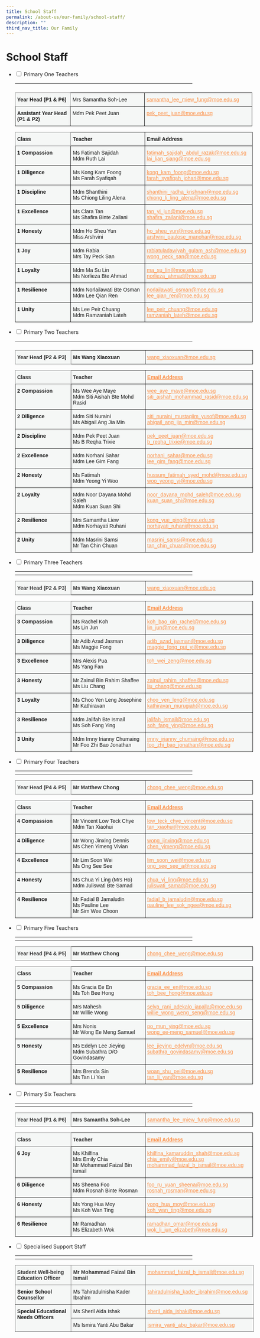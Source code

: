 ```yaml
---
title: School Staff
permalink: /about-us/our-family/school-staff/
description: ""
third_nav_title: Our Family
---
```

# School Staff

<ul class="jekyllcodex_accordion">
<li>
  <input id="accordion1" type="checkbox">
  <label for="accordion1">Primary One Teachers</label>
    <div>
      <p>
<table width="600px">
<thead>
  <tr>
    <th width="200px"></th>
    <th width="200px"></th>
    <th width="200px"></th>
  </tr>
</thead>
<tbody>
	<style type="text/css">
.tg  {border-collapse:collapse;border-spacing:0;}
.tg td{border-color:black;border-style:solid;border-width:1px;font-family:Arial, sans-serif;font-size:14px;
  overflow:hidden;padding:10px 5px;word-break:normal;}
.tg th{border-color:black;border-style:solid;border-width:1px;font-family:Arial, sans-serif;font-size:14px;
  font-weight:normal;overflow:hidden;padding:10px 5px;word-break:normal;}
.tg .tg-mtj8{background-color:#F5F7F6;text-align:left;vertical-align:top}
.tg .tg-xir6{background-color:#F5F7F6;border-color:inherit;font-weight:bold;text-align:left;vertical-align:top}
.tg .tg-ztfi{background-color:#F5F7F6;color:#FD9047;text-align:left;text-decoration:underline;vertical-align:top}
.tg .tg-8q31{background-color:#F5F7F6;font-weight:bold;text-align:left;vertical-align:top}
</style>
<table class="tg" style="undefined;table-layout: fixed; width: 642px">
<colgroup>
<col style="width: 150px">
<col style="width: 201px">
<col style="width: 291px">
</colgroup>
<thead>
  <tr>
    <th class="tg-xir6">Year Head (P1 &amp; P6) </th>
    <th class="tg-mtj8">Mrs Samantha Soh-Lee</th>
    <th class="tg-ztfi"><a href="mailto:samantha_lee_miew_fung@moe.edu.sg"><span style="font-weight:400;text-decoration:underline;color:#FD9047">samantha_lee_miew_fung@moe.edu.sg</span></a></th>
  </tr>
</thead>
<tbody>
  <tr>
    <td class="tg-8q31">Assistant Year Head (P1 &amp; P2)</td>
    <td class="tg-mtj8">Mdm Pek Peet Juan</td>
    <td class="tg-ztfi"><a href="mailto:pek_peet_juan@moe.edu.sg"><span style="font-weight:400;text-decoration:underline;color:#FD9047">pek_peet_juan@moe.edu.sg</span></a></td>
  </tr>
</tbody>
</table>
  <tr>
<style type="text/css">
.tg  {border-collapse:collapse;border-spacing:0;}
.tg td{border-color:black;border-style:solid;border-width:1px;font-family:Arial, sans-serif;font-size:14px;
  overflow:hidden;padding:10px 5px;word-break:normal;}
.tg th{border-color:black;border-style:solid;border-width:1px;font-family:Arial, sans-serif;font-size:14px;
  font-weight:normal;overflow:hidden;padding:10px 5px;word-break:normal;}
.tg .tg-d4q6{background-color:#F5F7F6;border-color:inherit;font-weight:bold;text-align:left;vertical-align:middle}
.tg .tg-ilsd{background-color:#F5F7F6;font-weight:bold;text-align:left;vertical-align:middle}
.tg .tg-t924{background-color:#F5F7F6;text-align:left;vertical-align:middle}
.tg .tg-8q31{background-color:#F5F7F6;font-weight:bold;text-align:left;vertical-align:top}
.tg .tg-ztfi{background-color:#F5F7F6;color:#FD9047;text-align:left;text-decoration:underline;vertical-align:top}
</style>
<table class="tg" style="undefined;table-layout: fixed; width: 643px">
<colgroup>
<col style="width: 151px">
<col style="width: 201px">
<col style="width: 291px">
</colgroup>
<thead>
  <tr>
    <th class="tg-d4q6"><span style="color:inherit;background-color:transparent">Class</span></th>
    <th class="tg-ilsd"><span style="color:inherit;background-color:transparent">Teacher</span></th>
    <th class="tg-ilsd"><span style="color:inherit;background-color:transparent">Email Address</span></th>
  </tr>
</thead>
<tbody>
  <tr>
    <td class="tg-8q31">1 Compassion</td>
    <td class="tg-t924"><span style="color:inherit;background-color:transparent">Ms Fatimah Sajidah</span><br><span style="color:inherit;background-color:transparent">Mdm Ruth Lai</span><br></td>
    <td class="tg-ztfi"><a href="mailto:fatimah_sajidah_abdul_razak@moe.edu.sg"><span style="font-weight:400;text-decoration:underline;color:#FD9047">fatimah_sajidah_abdul_razak@moe.edu.sg</span></a><br><a href="mailto:lai_lian_siang@moe.edu.sg"><span style="font-weight:400;text-decoration:underline;color:#FD9047">lai_lian_siang@moe.edu.sg</span></a><br></td>
  </tr>
  <tr>
    <td class="tg-8q31">1 Diligence</td>
    <td class="tg-t924"><span style="color:inherit;background-color:transparent">Ms Kong Kam Foong</span><br><span style="color:inherit;background-color:transparent">Ms Farah Syafiqah</span><br></td>
    <td class="tg-ztfi"><a href="mailto:kong_kam_foong@moe.edu.sg"><span style="font-weight:400;text-decoration:underline;color:#FD9047">kong_kam_foong@moe.edu.sg</span></a><br><a href="mailto:farah_syafiqah_johari@moe.edu.sg"><span style="font-weight:400;text-decoration:underline;color:#FD9047">farah_syafiqah_johari@moe.edu.sg</span></a><span style="color:inherit;background-color:transparent"> </span></td>
  </tr>
  <tr>
    <td class="tg-8q31">1 Discipline</td>
    <td class="tg-t924"><span style="color:inherit;background-color:transparent">Mdm Shanthini</span><br><span style="color:inherit;background-color:transparent">Ms Chiong Liling Alena</span><br></td>
    <td class="tg-ztfi"><a href="mailto:shanthini_radha_krishnan@moe.edu.sg"><span style="font-weight:400;text-decoration:underline;color:#FD9047">shanthini_radha_krishnan@moe.edu.sg</span></a><br><a href="mailto:chiong_li_ling_alena@moe.edu.sg"><span style="font-weight:400;text-decoration:underline;color:#FD9047">chiong_li_ling_alena@moe.edu.sg</span></a><br></td>
  </tr>
  <tr>
    <td class="tg-8q31">1 Excellence</td>
    <td class="tg-t924"><span style="color:inherit;background-color:transparent">Ms Clara Tan</span><br><span style="color:inherit;background-color:transparent">Ms Shafira Binte Zailani</span><br></td>
    <td class="tg-ztfi"><a href="mailto:tan_yi_jun@moe.edu.sg"><span style="font-weight:400;text-decoration:underline;color:#FD9047">tan_yi_jun@moe.edu.sg</span></a><br><a href="mailto:shafira_zailani@moe.edu.sg"><span style="font-weight:400;text-decoration:underline;color:#FD9047">shafira_zailani@moe.edu.sg</span></a><br></td>
  </tr>
  <tr>
    <td class="tg-8q31">1 Honesty</td>
    <td class="tg-t924"><span style="color:inherit;background-color:transparent">Mdm Ho Sheu Yun</span><br><span style="color:inherit;background-color:transparent">Miss Arshvini</span><br></td>
    <td class="tg-ztfi"><a href="mailto:ho_sheu_yun@moe.edu.sg"><span style="font-weight:400;text-decoration:underline;color:#FD9047">ho_sheu_yun@moe.edu.sg</span></a><br><a href="mailto:arshvini_paulose_manohar@moe.edu.sg"><span style="font-weight:400;text-decoration:underline;color:#FD9047">arshvini_paulose_manohar@moe.edu.sg</span></a><br></td>
  </tr>
  <tr>
    <td class="tg-8q31">1 Joy</td>
    <td class="tg-t924"><span style="color:inherit;background-color:transparent">Mdm Rabia</span><br><span style="color:inherit;background-color:transparent">Mrs Tay Peck San</span>    <br></td>
    <td class="tg-ztfi"><a href="mailto:rabiatuladawiyah_gulam_ash@moe.edu.sg"><span style="font-weight:400;text-decoration:underline;color:#FD9047">rabiatuladawiyah_gulam_ash@moe.edu.sg</span></a><br><a href="mailto:wong_peck_san@moe.edu.sg"><span style="font-weight:400;text-decoration:underline;color:#FD9047">wong_peck_san@moe.edu.sg</span></a><br></td>
  </tr>
  <tr>
    <td class="tg-8q31">1 Loyalty</td>
    <td class="tg-t924"><span style="color:inherit;background-color:transparent">Mdm Ma Su Lin</span><br><span style="color:inherit;background-color:transparent">Ms Norlieza Bte Ahmad</span><br></td>
    <td class="tg-ztfi"><a href="mailto:ma_su_lin@moe.edu.sg"><span style="font-weight:400;text-decoration:underline;color:#FD9047">ma_su_lin@moe.edu.sg</span></a><br><a href="mailto:norlieza_ahmad@moe.edu.sg"><span style="font-weight:400;text-decoration:underline;color:#FD9047">norlieza_ahmad@moe.edu.sg</span></a><br></td>
  </tr>
  <tr>
    <td class="tg-8q31">1 Resilience</td>
    <td class="tg-t924"><span style="color:inherit;background-color:transparent">Mdm Norlailawati Bte Osman</span><br><span style="color:inherit;background-color:transparent">Mdm Lee Qian Ren</span><br></td>
    <td class="tg-ztfi"><a href="mailto:norlailawati_osman@moe.edu.sg"><span style="font-weight:400;text-decoration:underline;color:#FD9047">norlailawati_osman@moe.edu.sg</span></a><br><a href="mailto:lee_qian_ren@moe.edu.sg"><span style="font-weight:400;text-decoration:underline;color:#FD9047">lee_qian_ren@moe.edu.sg</span></a><br></td>
  </tr>
  <tr>
    <td class="tg-8q31">1 Unity</td>
    <td class="tg-t924"><span style="color:inherit;background-color:transparent">Ms Lee Peir Chuang</span><br><span style="color:inherit;background-color:transparent">Mdm Ramzaniah Lateh</span><br></td>
    <td class="tg-ztfi"><a href="mailto:lee_peir_chuang@moe.edu.sg"><span style="font-weight:400;text-decoration:underline;color:#FD9047">lee_peir_chuang@moe.edu.sg</span></a><br><a href="mailto:ramzaniah_lateh@moe.edu.sg"><span style="font-weight:400;text-decoration:underline;color:#FD9047">ramzaniah_lateh@moe.edu.sg</span></a></td>
  </tr>
</tbody>
</table>
<li>
    <input id="accordion2" type="checkbox">
    <label for="accordion2">Primary Two Teachers</label>
    <div>
      <p>
<table width="600px">
<thead>
  <tr>
    <th width="200px"></th>
    <th width="200px"></th>
    <th width="200px"></th>
  </tr>
</thead>
<tbody>
	<style type="text/css">
.tg  {border-collapse:collapse;border-spacing:0;}
.tg td{border-color:black;border-style:solid;border-width:1px;font-family:Arial, sans-serif;font-size:14px;
  overflow:hidden;padding:10px 5px;word-break:normal;}
.tg th{border-color:black;border-style:solid;border-width:1px;font-family:Arial, sans-serif;font-size:14px;
  font-weight:normal;overflow:hidden;padding:10px 5px;word-break:normal;}
.tg .tg-frjl{background-color:#F5F7F6;color:#FD9047;font-weight:bold;text-align:left;text-decoration:underline;vertical-align:top}
.tg .tg-xir6{background-color:#F5F7F6;border-color:inherit;font-weight:bold;text-align:left;vertical-align:top}
.tg .tg-8q31{background-color:#F5F7F6;font-weight:bold;text-align:left;vertical-align:top}
</style>
<table class="tg" style="undefined;table-layout: fixed; width: 655px">
<colgroup>
<col style="width: 151px">
<col style="width: 201px">
<col style="width: 291px">
</colgroup>
<thead>
  <tr>
    <td class="tg-xir6">Year Head (P2 &amp; P3) </td>
    <td class="tg-8q31">Ms Wang Xiaoxuan</td>
    <td class="tg-frjl"><a href="mailto:wang_xiaoxuan@moe.edu.sg"><span style="font-weight:400;text-decoration:underline;color:#FD9047">wang_xiaoxuan@moe.edu.sg</span></a></td>
  </tr>
</thead>
</table>
  <tr>
		<style type="text/css">
.tg  {border-collapse:collapse;border-spacing:0;}
.tg td{border-color:black;border-style:solid;border-width:1px;font-family:Arial, sans-serif;font-size:14px;
  overflow:hidden;padding:10px 5px;word-break:normal;}
.tg th{border-color:black;border-style:solid;border-width:1px;font-family:Arial, sans-serif;font-size:14px;
  font-weight:normal;overflow:hidden;padding:10px 5px;word-break:normal;}
.tg .tg-mtj8{background-color:#F5F7F6;text-align:left;vertical-align:top}
.tg .tg-frjl{background-color:#F5F7F6;color:#FD9047;font-weight:bold;text-align:left;text-decoration:underline;vertical-align:top}
.tg .tg-30r1{background-color:#F5F7F6;border-color:inherit;color:#323232;font-weight:bold;text-align:left;vertical-align:top}
.tg .tg-lsa6{background-color:#F5F7F6;color:#323232;font-weight:bold;text-align:left;vertical-align:top}
.tg .tg-8q31{background-color:#F5F7F6;font-weight:bold;text-align:left;vertical-align:top}
.tg .tg-ztfi{background-color:#F5F7F6;color:#FD9047;text-align:left;text-decoration:underline;vertical-align:top}
</style>
<table class="tg" style="undefined;table-layout: fixed; width: 695px">
<colgroup>
<col style="width: 151px">
<col style="width: 201px">
<col style="width: 291px">
</colgroup>
<thead>
  <tr>
    <th class="tg-30r1"><span style="color:inherit;background-color:transparent">Class</span></th>
    <th class="tg-lsa6"><span style="color:inherit;background-color:transparent">Teacher</span></th>
    <th class="tg-frjl"><span style="color:inherit;background-color:transparent">Email Address</span></th>
  </tr>
</thead>
<tbody>
  <tr>
    <td class="tg-8q31"><span style="font-weight:bold;background-color:#F5F7F6">2 Compassion</span></td>
    <td class="tg-mtj8"><span style="color:inherit;background-color:transparent">Ms Wee Aye Maye</span><br><span style="color:inherit;background-color:transparent">Mdm Siti Aishah Bte Mohd Rasid</span><br></td>
    <td class="tg-ztfi"><a href="mailto:wee_aye_maye@moe.edu.sg"><span style="font-weight:400;text-decoration:underline;color:#FD9047">wee_aye_maye@moe.edu.sg</span></a><br><a href="mailto:siti_aishah_mohammad_rasid@moe.edu.sg"><span style="font-weight:400;text-decoration:underline;color:#FD9047">siti_aishah_mohammad_rasid@moe.edu.sg</span></a><br></td>
  </tr>
  <tr>
    <td class="tg-8q31"><span style="font-weight:bold;background-color:#F5F7F6">2 Diligence</span></td>
    <td class="tg-mtj8"><span style="color:inherit;background-color:transparent">Mdm Siti Nuraini</span><br><span style="color:inherit;background-color:transparent">Ms Abigail Ang Jia Min</span><br></td>
    <td class="tg-ztfi"><a href="mailto:siti_nuraini_mustaqiim_yusof@moe.edu.sg"><span style="font-weight:400;text-decoration:underline;color:#FD9047">siti_nuraini_mustaqiim_yusof@moe.edu.sg</span></a><br><a href="mailto:abigail_ang_jia_min@moe.edu.sg"><span style="font-weight:400;text-decoration:underline;color:#FD9047">abigail_ang_jia_min@moe.edu.sg</span></a></td>
  </tr>
  <tr>
    <td class="tg-8q31"><span style="font-weight:bold;background-color:#F5F7F6">2 Discipline</span><br></td>
    <td class="tg-mtj8"><span style="color:inherit;background-color:transparent">Mdm Pek Peet Juan</span><br><span style="color:inherit;background-color:transparent">Ms B Reqha Trixie</span><br></td>
    <td class="tg-ztfi"><a href="mailto:pek_peet_juan@moe.edu.sg"><span style="font-weight:400;text-decoration:underline;color:#FD9047">pek_peet_juan@moe.edu.sg</span></a><br><a href="mailto:b_reqha_trixie@moe.edu.sg"><span style="font-weight:400;text-decoration:underline;color:#FD9047">b_reqha_trixie@moe.edu.sg</span></a><br></td>
  </tr>
  <tr>
    <td class="tg-8q31"><span style="font-weight:bold;background-color:#F5F7F6">2 Excellence</span></td>
    <td class="tg-mtj8"><span style="color:inherit;background-color:transparent">Mdm Norhani Sahar</span><br><span style="color:inherit;background-color:transparent">Mdm Lee Gim Fang</span></td>
    <td class="tg-ztfi"><a href="mailto:norhani_sahar@moe.edu.sg"><span style="font-weight:400;text-decoration:underline;color:#FD9047">norhani_sahar@moe.edu.sg</span></a><br><a href="mailto:lee_gim_fang@moe.edu.sg"><span style="font-weight:400;text-decoration:underline;color:#FD9047">lee_gim_fang@moe.edu.sg</span></a></td>
  </tr>
  <tr>
    <td class="tg-8q31"><span style="font-weight:bold;background-color:#F5F7F6">2 Honesty</span></td>
    <td class="tg-mtj8"><span style="color:inherit;background-color:transparent">Ms Fatimah</span><br><span style="color:inherit;background-color:transparent">Mdm Yeong Yi Woo</span><br></td>
    <td class="tg-ztfi"><a href="mailto:hussum_fatimah_syed_mohd@moe.edu.sg"><span style="font-weight:400;text-decoration:underline;color:#FD9047">hussum_fatimah_syed_mohd@moe.edu.sg</span></a><br><a href="mailto:woo_yeong_yi@moe.edu.sg"><span style="font-weight:400;text-decoration:underline;color:#FD9047">woo_yeong_yi@moe.edu.sg</span></a><br></td>
  </tr>
  <tr>
    <td class="tg-8q31"><span style="font-weight:bold;background-color:#F5F7F6">2 Loyalty</span></td>
    <td class="tg-mtj8"><span style="color:inherit;background-color:transparent">Mdm Noor Dayana Mohd Saleh</span><br><span style="color:inherit;background-color:transparent">Mdm Kuan Suan Shi</span><br></td>
    <td class="tg-ztfi"><a href="mailto:noor_dayana_mohd_saleh@moe.edu.sg"><span style="font-weight:400;text-decoration:underline;color:#FD9047">noor_dayana_mohd_saleh@moe.edu.sg</span></a><br><a href="mailto:kuan_suan_shi@moe.edu.sg"><span style="font-weight:400;text-decoration:underline;color:#FD9047">kuan_suan_shi@moe.edu.sg</span></a><br></td>
  </tr>
  <tr>
    <td class="tg-8q31"><span style="font-weight:bold;background-color:#F5F7F6">2 Resilience</span></td>
    <td class="tg-mtj8"><span style="color:inherit;background-color:transparent">Mrs Samantha Liew</span><br><span style="color:inherit;background-color:transparent">Mdm Norhayati Ruhani</span><br></td>
    <td class="tg-ztfi"><a href="mailto:kong_yue_ping@moe.edu.sg"><span style="font-weight:400;text-decoration:underline;color:#FD9047">kong_yue_ping@moe.edu.sg</span></a><br><a href="mailto:norhayati_ruhani@moe.edu.sg"><span style="font-weight:400;text-decoration:underline;color:#FD9047">norhayati_ruhani@moe.edu.sg</span></a><br></td>
  </tr>
  <tr>
    <td class="tg-8q31"><span style="font-weight:bold;background-color:#F5F7F6">2 Unity</span></td>
    <td class="tg-mtj8"><span style="color:inherit;background-color:transparent">Mdm Masrini Samsi</span><br><span style="color:inherit;background-color:transparent">Mr Tan Chin Chuan</span></td>
    <td class="tg-ztfi"><a href="mailto:masrini_samsi@moe.edu.sg"><span style="font-weight:400;text-decoration:underline;color:#FD9047">masrini_samsi@moe.edu.sg</span></a><br><a href="mailto:tan_chin_chuan@moe.edu.sg"><span style="font-weight:400;text-decoration:underline;color:#FD9047">tan_chin_chuan@moe.edu.sg</span></a></td>
  </tr>
</tbody>
</table>
 
		
<li>
    <input id="accordion3" type="checkbox">
    <label for="accordion3">Primary Three Teachers</label>
    <div>
      <p>
<table width="600px">
<thead>
  <tr>
    <th width="300px"></th>
    <th width="300px"></th>
  </tr>
</thead>
<tbody>
  <tr>
		<style type="text/css">
.tg  {border-collapse:collapse;border-spacing:0;}
.tg td{border-color:black;border-style:solid;border-width:1px;font-family:Arial, sans-serif;font-size:14px;
  overflow:hidden;padding:10px 5px;word-break:normal;}
.tg th{border-color:black;border-style:solid;border-width:1px;font-family:Arial, sans-serif;font-size:14px;
  font-weight:normal;overflow:hidden;padding:10px 5px;word-break:normal;}
.tg .tg-frjl{background-color:#F5F7F6;color:#FD9047;font-weight:bold;text-align:left;text-decoration:underline;vertical-align:top}
.tg .tg-30r1{background-color:#F5F7F6;border-color:inherit;color:#323232;font-weight:bold;text-align:left;vertical-align:top}
.tg .tg-lsa6{background-color:#F5F7F6;color:#323232;font-weight:bold;text-align:left;vertical-align:top}
</style>
<table class="tg" style="undefined;table-layout: fixed; width: 657px">
<colgroup>
<col style="width: 151px">
<col style="width: 201px">
<col style="width: 291px">
</colgroup>
<thead>
  <tr>
    <td class="tg-30r1">Year Head (P2 &amp; P3) </td>
    <td class="tg-lsa6">Ms Wang Xiaoxuan</td>
    <td class="tg-frjl"><a href="mailto:wang_xiaoxuan@moe.edu.sg"><span style="font-weight:400;text-decoration:underline;color:#FD9047">wang_xiaoxuan@moe.edu.sg</span></a></td>
  </tr>
</thead>
</table>
		<style type="text/css">
.tg  {border-collapse:collapse;border-spacing:0;}
.tg td{border-color:black;border-style:solid;border-width:1px;font-family:Arial, sans-serif;font-size:14px;
  overflow:hidden;padding:10px 5px;word-break:normal;}
.tg th{border-color:black;border-style:solid;border-width:1px;font-family:Arial, sans-serif;font-size:14px;
  font-weight:normal;overflow:hidden;padding:10px 5px;word-break:normal;}
.tg .tg-4jin{background-color:#F5F7F6;color:#FD9047;font-weight:bold;text-align:left;text-decoration:underline;vertical-align:middle
  }
.tg .tg-t924{background-color:#F5F7F6;text-align:left;vertical-align:middle}
.tg .tg-mb3n{background-color:#F5F7F6;border-color:inherit;color:#323232;font-weight:bold;text-align:left;vertical-align:middle}
.tg .tg-6v5e{background-color:#F5F7F6;color:#323232;font-weight:bold;text-align:left;vertical-align:middle}
.tg .tg-8q31{background-color:#F5F7F6;font-weight:bold;text-align:left;vertical-align:top}
.tg .tg-ztfi{background-color:#F5F7F6;color:#FD9047;text-align:left;text-decoration:underline;vertical-align:top}
</style>
<table class="tg" style="undefined;table-layout: fixed; width: 660px">
<colgroup>
<col style="width: 151px">
<col style="width: 201px">
<col style="width: 291px">
</colgroup>
<thead>
  <tr>
    <th class="tg-mb3n"><span style="color:inherit;background-color:transparent">Class</span></th>
    <th class="tg-6v5e"><span style="color:inherit;background-color:transparent">Teacher</span></th>
    <th class="tg-4jin"><span style="color:inherit;background-color:transparent">Email Address</span></th>
  </tr>
</thead>
<tbody>
  <tr>
    <td class="tg-8q31">3 Compassion</td>
    <td class="tg-t924"><span style="color:inherit;background-color:transparent">Ms Rachel Koh</span><br><span style="color:inherit;background-color:transparent">Ms Lin Jun</span><br></td>
    <td class="tg-ztfi"><a href="mailto:koh_bao_qin_rachel@moe.edu.sg"><span style="font-weight:400;text-decoration:underline;color:#FD9047">koh_bao_qin_rachel@moe.edu.sg</span></a><br><a href="mailto:lin_jun@moe.edu.sg"><span style="font-weight:400;text-decoration:underline;color:#FD9047">lin_jun@moe.edu.sg</span></a><br></td>
  </tr>
  <tr>
    <td class="tg-8q31">3 Diligence</td>
    <td class="tg-t924"><span style="color:inherit;background-color:transparent">Mr Adib Azad Jasman</span><br><span style="color:inherit;background-color:transparent">Ms Maggie Fong</span><br></td>
    <td class="tg-ztfi"><a href="mailto:adib_azad_jasman@moe.edu.sg"><span style="font-weight:400;text-decoration:underline;color:#FD9047">adib_azad_jasman@moe.edu.sg</span></a><br><a href="mailto:maggie_fong_pui_yi@moe.edu.sg"><span style="font-weight:400;text-decoration:underline;color:#FD9047">maggie_fong_pui_yi@moe.edu.sg</span></a></td>
  </tr>
  <tr>
    <td class="tg-8q31">3 Excellence</td>
    <td class="tg-t924"><span style="color:inherit;background-color:transparent">Mrs Alexis Pua</span><br><span style="color:inherit;background-color:transparent">Ms Yang Fan</span><br></td>
    <td class="tg-ztfi"><a href="mailto:toh_wei_zeng@moe.edu.sg"><span style="font-weight:400;text-decoration:underline;color:#FD9047">toh_wei_zeng@moe.edu.sg</span></a><br><br></td>
  </tr>
  <tr>
    <td class="tg-8q31">3 Honesty</td>
    <td class="tg-t924"><span style="color:inherit;background-color:transparent">Mr Zainul Bin Rahim Shaffee</span><br><span style="color:inherit;background-color:transparent">Ms Liu Chang</span><br></td>
    <td class="tg-ztfi"><a href="mailto:zainul_rahim_shaffee@moe.edu.sg"><span style="font-weight:400;text-decoration:underline;color:#FD9047">zainul_rahim_shaffee@moe.edu.sg</span></a><br><a href="mailto:liu_chang@moe.edu.sg"><span style="font-weight:400;text-decoration:underline;color:#FD9047">liu_chang@moe.edu.sg</span></a><br></td>
  </tr>
  <tr>
    <td class="tg-8q31">3 Loyalty</td>
    <td class="tg-t924"><span style="color:inherit;background-color:transparent">Ms Choo Yen Leng Josephine</span><br><span style="color:inherit;background-color:transparent">Mr Kathiravan</span><br></td>
    <td class="tg-ztfi"><a href="mailto:choo_yen_leng@moe.edu.sg"><span style="font-weight:400;text-decoration:underline;color:#FD9047">choo_yen_leng@moe.edu.sg</span></a><br><a href="mailto:kathiravan_murugiah@moe.edu.sg"><span style="font-weight:400;text-decoration:underline;color:#FD9047">kathiravan_murugiah@moe.edu.sg</span></a><br></td>
  </tr>
  <tr>
    <td class="tg-8q31">3 Resilience</td>
    <td class="tg-t924"><span style="color:inherit;background-color:transparent">Mdm Jalifah Bte Ismail</span><br><span style="color:inherit;background-color:transparent">Ms Soh Fang Ying</span><br></td>
    <td class="tg-ztfi"><a href="mailto:jalifah_ismail@moe.edu.sg"><span style="font-weight:400;text-decoration:underline;color:#FD9047">jalifah_ismail@moe.edu.sg</span></a><br><a href="mailto:soh_fang_ying@moe.edu.sg"><span style="font-weight:400;text-decoration:underline;color:#FD9047">soh_fang_ying@moe.edu.sg</span></a><br></td>
  </tr>
  <tr>
    <td class="tg-8q31">3 Unity</td>
    <td class="tg-t924"><span style="color:inherit;background-color:transparent">Mdm Irnny Irianny Chumaing</span><br><span style="color:inherit;background-color:transparent">Mr Foo Zhi Bao Jonathan</span></td>
    <td class="tg-ztfi"><a href="mailto:irnny_irianny_chumaing@moe.edu.sg"><span style="font-weight:400;text-decoration:underline;color:#FD9047">irnny_irianny_chumaing@moe.edu.sg</span></a><br><a href="mailto:foo_zhi_bao_jonathan@moe.edu.sg"><span style="font-weight:400;text-decoration:underline;color:#FD9047">foo_zhi_bao_jonathan@moe.edu.sg</span></a></td>
  </tr>
</tbody>
</table>


<li>
    <input id="accordion4" type="checkbox">
    <label for="accordion4">Primary Four Teachers</label>
    <div>
      <p>
<table width="600px">
<thead>
  <tr>
    <th width="200px"></th>
    <th width="200px"></th>
    <th width="200px"></th>
  </tr>
</thead>
<tbody>
  <tr>
		<style type="text/css">
.tg  {border-collapse:collapse;border-spacing:0;}
.tg td{border-color:black;border-style:solid;border-width:1px;font-family:Arial, sans-serif;font-size:14px;
  overflow:hidden;padding:10px 5px;word-break:normal;}
.tg th{border-color:black;border-style:solid;border-width:1px;font-family:Arial, sans-serif;font-size:14px;
  font-weight:normal;overflow:hidden;padding:10px 5px;word-break:normal;}
.tg .tg-frjl{background-color:#F5F7F6;color:#FD9047;font-weight:bold;text-align:left;text-decoration:underline;vertical-align:top}
.tg .tg-30r1{background-color:#F5F7F6;border-color:inherit;color:#323232;font-weight:bold;text-align:left;vertical-align:top}
.tg .tg-lsa6{background-color:#F5F7F6;color:#323232;font-weight:bold;text-align:left;vertical-align:top}
</style>
<table class="tg" style="undefined;table-layout: fixed; width: 654px">
<colgroup>
<col style="width: 151px">
<col style="width: 201px">
<col style="width: 291px">
</colgroup>
<thead>
  <tr>
    <td class="tg-30r1">Year Head (P4 &amp; P5) </td>
    <td class="tg-lsa6">Mr Matthew Chong</td>
    <td class="tg-frjl"><a href="mailto:chong_chee_weng@moe.edu.sg"><span style="font-weight:400;text-decoration:underline;color:#FD9047">chong_chee_weng@moe.edu.sg</span></a></td>
  </tr>
</thead>
</table>
	<style type="text/css">
.tg  {border-collapse:collapse;border-spacing:0;}
.tg td{border-color:black;border-style:solid;border-width:1px;font-family:Arial, sans-serif;font-size:14px;
  overflow:hidden;padding:10px 5px;word-break:normal;}
.tg th{border-color:black;border-style:solid;border-width:1px;font-family:Arial, sans-serif;font-size:14px;
  font-weight:normal;overflow:hidden;padding:10px 5px;word-break:normal;}
.tg .tg-4jin{background-color:#F5F7F6;color:#FD9047;font-weight:bold;text-align:left;text-decoration:underline;vertical-align:middle
  }
.tg .tg-t924{background-color:#F5F7F6;text-align:left;vertical-align:middle}
.tg .tg-mb3n{background-color:#F5F7F6;border-color:inherit;color:#323232;font-weight:bold;text-align:left;vertical-align:middle}
.tg .tg-6v5e{background-color:#F5F7F6;color:#323232;font-weight:bold;text-align:left;vertical-align:middle}
.tg .tg-8q31{background-color:#F5F7F6;font-weight:bold;text-align:left;vertical-align:top}
.tg .tg-ztfi{background-color:#F5F7F6;color:#FD9047;text-align:left;text-decoration:underline;vertical-align:top}
</style>
<table class="tg" style="undefined;table-layout: fixed; width: 664px">
<colgroup>
<col style="width: 151px">
<col style="width: 201px">
<col style="width: 291px">
</colgroup>
<thead>
  <tr>
    <th class="tg-mb3n"><span style="color:inherit;background-color:transparent">Class</span></th>
    <th class="tg-6v5e"><span style="color:inherit;background-color:transparent">Teacher</span></th>
    <th class="tg-4jin"><span style="color:inherit;background-color:transparent">Email Address</span></th>
  </tr>
</thead>
<tbody>
  <tr>
    <td class="tg-8q31">4 Compassion</td>
    <td class="tg-t924"><span style="color:inherit;background-color:transparent">Mr Vincent Low Teck Chye</span><br><span style="color:inherit;background-color:transparent">Mdm Tan Xiaohui</span><br></td>
    <td class="tg-ztfi"><a href="mailto:low_teck_chye_vincent@moe.edu.sg"><span style="font-weight:400;text-decoration:underline;color:#FD9047">low_teck_chye_vincent@moe.edu.sg</span></a><br><a href="mailto:tan_xiaohui@moe.edu.sg"><span style="font-weight:400;text-decoration:underline;color:#FD9047">tan_xiaohui@moe.edu.sg</span></a><br></td>
  </tr>
  <tr>
    <td class="tg-8q31">4 Diligence</td>
    <td class="tg-t924"><span style="color:inherit;background-color:transparent">Mr Wong Jinxing Dennis</span><br><span style="color:inherit;background-color:transparent">Ms Chen Yimeng Vivian</span><br></td>
    <td class="tg-ztfi"><a href="mailto:wong_jinxing@moe.edu.sg"><span style="font-weight:400;text-decoration:underline;color:#FD9047">wong_jinxing@moe.edu.sg</span></a><br><a href="mailto:chen_yimeng@moe.edu.sg"><span style="font-weight:400;text-decoration:underline;color:#FD9047">chen_yimeng@moe.edu.sg</span></a></td>
  </tr>
  <tr>
    <td class="tg-8q31">4 Excellence</td>
    <td class="tg-t924"><span style="color:inherit;background-color:transparent">Mr Lim Soon Wei</span><br><span style="color:inherit;background-color:transparent">Ms Ong See See</span><br></td>
    <td class="tg-ztfi"><a href="mailto:lim_soon_wei@moe.edu.sg"><span style="font-weight:400;text-decoration:underline;color:#FD9047">lim_soon_wei@moe.edu.sg</span></a><br><a href="mailto:ong_see_see_a@moe.edu.sg"><span style="font-weight:400;text-decoration:underline;color:#FD9047">ong_see_see_a@moe.edu.sg</span></a><br></td>
  </tr>
  <tr>
    <td class="tg-8q31">4 Honesty</td>
    <td class="tg-t924"><span style="color:inherit;background-color:transparent">Ms Chua Yi Ling (Mrs Ho)</span><br><span style="color:inherit;background-color:transparent">Mdm Juliswati Bte Samad</span><br></td>
    <td class="tg-ztfi"><a href="mailto:chua_yi_ling@moe.edu.sg"><span style="font-weight:400;text-decoration:underline;color:#FD9047">chua_yi_ling@moe.edu.sg</span></a><br><a href="mailto:juliswati_samad@moe.edu.sg"><span style="font-weight:400;text-decoration:underline;color:#FD9047">juliswati_samad@moe.edu.sg</span></a><br></td>
  </tr>
  <tr>
    <td class="tg-8q31">4 Resilience</td>
    <td class="tg-t924"><span style="color:inherit;background-color:transparent">Mr Fadial B Jamaludin</span><br><span style="color:inherit;background-color:transparent">Ms Pauline Lee</span><br><span style="color:inherit;background-color:transparent">Mr Sim Wee Choon</span></td>
    <td class="tg-ztfi"><a href="mailto:fadial_b_jamaludin@moe.edu.sg"><span style="font-weight:400;text-decoration:underline;color:#FD9047">fadial_b_jamaludin@moe.edu.sg</span></a><br><a href="mailto:pauline_lee_sok_ngee@moe.edu.sg"><span style="font-weight:400;text-decoration:underline;color:#FD9047">pauline_lee_sok_ngee@moe.edu.sg</span></a><br></td>
  </tr>
</tbody>
</table>
  
<li>
    <input id="accordion5" type="checkbox">
    <label for="accordion5">Primary Five Teachers</label>
    <div>
      <p>
<table width="600px">
<thead>
  <tr>
    <th width="200px"></th>
    <th width="200px"></th>
    <th width="200px"></th>
  </tr>
</thead>
<tbody>
  <tr>
		<style type="text/css">
.tg  {border-collapse:collapse;border-spacing:0;}
.tg td{border-color:black;border-style:solid;border-width:1px;font-family:Arial, sans-serif;font-size:14px;
  overflow:hidden;padding:10px 5px;word-break:normal;}
.tg th{border-color:black;border-style:solid;border-width:1px;font-family:Arial, sans-serif;font-size:14px;
  font-weight:normal;overflow:hidden;padding:10px 5px;word-break:normal;}
.tg .tg-frjl{background-color:#F5F7F6;color:#FD9047;font-weight:bold;text-align:left;text-decoration:underline;vertical-align:top}
.tg .tg-30r1{background-color:#F5F7F6;border-color:inherit;color:#323232;font-weight:bold;text-align:left;vertical-align:top}
.tg .tg-lsa6{background-color:#F5F7F6;color:#323232;font-weight:bold;text-align:left;vertical-align:top}
</style>
<table class="tg" style="undefined;table-layout: fixed; width: 648px">
<colgroup>
<col style="width: 151px">
<col style="width: 201px">
<col style="width: 291px">
</colgroup>
<thead>
  <tr>
    <td class="tg-30r1">Year Head (P4 &amp; P5) </td>
    <td class="tg-lsa6">Mr Matthew Chong</td>
    <td class="tg-frjl"><a href="mailto:chong_chee_weng@moe.edu.sg"><span style="font-weight:400;text-decoration:underline;color:#FD9047">chong_chee_weng@moe.edu.sg</span></a></td>
  </tr>
</thead>
</table>
		<style type="text/css">
.tg  {border-collapse:collapse;border-spacing:0;}
.tg td{border-color:black;border-style:solid;border-width:1px;font-family:Arial, sans-serif;font-size:14px;
  overflow:hidden;padding:10px 5px;word-break:normal;}
.tg th{border-color:black;border-style:solid;border-width:1px;font-family:Arial, sans-serif;font-size:14px;
  font-weight:normal;overflow:hidden;padding:10px 5px;word-break:normal;}
.tg .tg-4jin{background-color:#F5F7F6;color:#FD9047;font-weight:bold;text-align:left;text-decoration:underline;vertical-align:middle
  }
.tg .tg-t924{background-color:#F5F7F6;text-align:left;vertical-align:middle}
.tg .tg-mb3n{background-color:#F5F7F6;border-color:inherit;color:#323232;font-weight:bold;text-align:left;vertical-align:middle}
.tg .tg-6v5e{background-color:#F5F7F6;color:#323232;font-weight:bold;text-align:left;vertical-align:middle}
.tg .tg-8q31{background-color:#F5F7F6;font-weight:bold;text-align:left;vertical-align:top}
.tg .tg-ztfi{background-color:#F5F7F6;color:#FD9047;text-align:left;text-decoration:underline;vertical-align:top}
</style>
<table class="tg" style="undefined;table-layout: fixed; width: 655px">
<colgroup>
<col style="width: 151px">
<col style="width: 201px">
<col style="width: 291px">
</colgroup>
<thead>
  <tr>
    <th class="tg-mb3n"><span style="color:inherit;background-color:transparent">Class</span></th>
    <th class="tg-6v5e"><span style="color:inherit;background-color:transparent">Teacher</span></th>
    <th class="tg-4jin"><span style="color:inherit;background-color:transparent">Email Address</span></th>
  </tr>
</thead>
<tbody>
  <tr>
    <td class="tg-8q31">5 Compassion</td>
    <td class="tg-t924"><span style="color:inherit;background-color:transparent">Ms Gracia Ee En</span><br><span style="color:inherit;background-color:transparent">Ms Toh Bee Hong</span><br></td>
    <td class="tg-ztfi"><a href="mailto:gracia_ee_en@moe.edu.sg"><span style="font-weight:400;text-decoration:underline;color:#FD9047">gracia_ee_en@moe.edu.sg</span></a><br><a href="mailto:toh_bee_hong@moe.edu.sg"><span style="font-weight:400;text-decoration:underline;color:#FD9047">toh_bee_hong@moe.edu.sg</span></a><br></td>
  </tr>
  <tr>
    <td class="tg-8q31">5 Diligence</td>
    <td class="tg-t924"><span style="color:inherit;background-color:transparent">Mrs Mahesh</span><br><span style="color:inherit;background-color:transparent">Mr Willie Wong</span><br></td>
    <td class="tg-ztfi"><a href="mailto:selva_rani_adekalo_japalla@moe.edu.sg"><span style="font-weight:400;text-decoration:underline;color:#FD9047">selva_rani_adekalo_japalla@moe.edu.sg</span></a><br><a href="mailto:willie_wong_weng_seng@moe.edu.sg"><span style="font-weight:400;text-decoration:underline;color:#FD9047">willie_wong_weng_seng@moe.edu.sg</span></a></td>
  </tr>
  <tr>
    <td class="tg-8q31">5 Excellence</td>
    <td class="tg-t924"><span style="color:inherit;background-color:transparent">Mrs Nonis</span><br><span style="color:inherit;background-color:transparent">Mr Wong Ee Meng Samuel</span></td>
    <td class="tg-ztfi"><a href="mailto:po_mun_ying@moe.edu.sg"><span style="font-weight:400;text-decoration:underline;color:#FD9047">po_mun_ying@moe.edu.sg</span></a><br><a href="mailto:wong_ee-meng_samuel@moe.edu.sg"><span style="font-weight:400;text-decoration:underline;color:#FD9047">wong_ee-meng_samuel@moe.edu.sg</span></a><br></td>
  </tr>
  <tr>
    <td class="tg-8q31">5 Honesty</td>
    <td class="tg-t924"><span style="color:inherit;background-color:transparent">Ms Edelyn Lee Jieying</span><br><span style="color:inherit;background-color:transparent">Mdm Subathra D/O Govindasamy</span><br></td>
    <td class="tg-ztfi"><a href="mailto:lee_jieying_edelyn@moe.edu.sg"><span style="font-weight:400;text-decoration:underline;color:#FD9047">lee_jieying_edelyn@moe.edu.sg</span></a><br><a href="mailto:subathra_govindasamy@moe.edu.sg"><span style="font-weight:400;text-decoration:underline;color:#FD9047">subathra_govindasamy@moe.edu.sg</span></a><br></td>
  </tr>
  <tr>
    <td class="tg-8q31">5 Resilience</td>
    <td class="tg-t924"><span style="color:inherit;background-color:transparent">Mrs Brenda Sin</span><br><span style="color:inherit;background-color:transparent">Ms Tan Li Yan</span><br></td>
    <td class="tg-ztfi"><a href="mailto:woan_shu_pei@moe.edu.sg"><span style="font-weight:400;text-decoration:underline;color:#FD9047">woan_shu_pei@moe.edu.sg</span></a><br><a href="mailto:tan_li_yan@moe.edu.sg"><span style="font-weight:400;text-decoration:underline;color:#FD9047">tan_li_yan@moe.edu.sg</span></a></td>
  </tr>
</tbody>
</table>

	
<li>
    <input id="accordion6" type="checkbox">
    <label for="accordion6">Primary Six Teachers</label>
    <div>
      <p>
<table width="600px">
<thead>
  <tr>
    <th width="200px"></th>
    <th width="200px"></th>
    <th width="200px"></th>
  </tr>
</thead>
<tbody>
  <tr>
		<style type="text/css">
.tg  {border-collapse:collapse;border-spacing:0;}
.tg td{border-color:black;border-style:solid;border-width:1px;font-family:Arial, sans-serif;font-size:14px;
  overflow:hidden;padding:10px 5px;word-break:normal;}
.tg th{border-color:black;border-style:solid;border-width:1px;font-family:Arial, sans-serif;font-size:14px;
  font-weight:normal;overflow:hidden;padding:10px 5px;word-break:normal;}
.tg .tg-frjl{background-color:#F5F7F6;color:#FD9047;font-weight:bold;text-align:left;text-decoration:underline;vertical-align:top}
.tg .tg-30r1{background-color:#F5F7F6;border-color:inherit;color:#323232;font-weight:bold;text-align:left;vertical-align:top}
.tg .tg-lsa6{background-color:#F5F7F6;color:#323232;font-weight:bold;text-align:left;vertical-align:top}
</style>
<table class="tg" style="undefined;table-layout: fixed; width: 645px">
<colgroup>
<col style="width: 151px">
<col style="width: 201px">
<col style="width: 291px">
</colgroup>
<thead>
  <tr>
    <td class="tg-30r1">Year Head (P1 &amp; P6) </td>
    <td class="tg-lsa6">Mrs Samantha Soh-Lee</td>
    <td class="tg-frjl"><a href="mailto:samantha_lee_miew_fung@moe.edu.sg"><span style="font-weight:400;text-decoration:underline;color:#FD9047">samantha_lee_miew_fung@moe.edu.sg</span></a></td>
  </tr>
</thead>
</table>
		<style type="text/css">
.tg  {border-collapse:collapse;border-spacing:0;}
.tg td{border-color:black;border-style:solid;border-width:1px;font-family:Arial, sans-serif;font-size:14px;
  overflow:hidden;padding:10px 5px;word-break:normal;}
.tg th{border-color:black;border-style:solid;border-width:1px;font-family:Arial, sans-serif;font-size:14px;
  font-weight:normal;overflow:hidden;padding:10px 5px;word-break:normal;}
.tg .tg-4jin{background-color:#F5F7F6;color:#FD9047;font-weight:bold;text-align:left;text-decoration:underline;vertical-align:middle
  }
.tg .tg-t924{background-color:#F5F7F6;text-align:left;vertical-align:middle}
.tg .tg-mb3n{background-color:#F5F7F6;border-color:inherit;color:#323232;font-weight:bold;text-align:left;vertical-align:middle}
.tg .tg-6v5e{background-color:#F5F7F6;color:#323232;font-weight:bold;text-align:left;vertical-align:middle}
.tg .tg-8q31{background-color:#F5F7F6;font-weight:bold;text-align:left;vertical-align:top}
.tg .tg-ztfi{background-color:#F5F7F6;color:#FD9047;text-align:left;text-decoration:underline;vertical-align:top}
</style>
<table class="tg" style="undefined;table-layout: fixed; width: 660px">
<colgroup>
<col style="width: 151px">
<col style="width: 201px">
<col style="width: 291px">
</colgroup>
<thead>
  <tr>
    <th class="tg-mb3n"><span style="color:inherit;background-color:transparent">Class</span></th>
    <th class="tg-6v5e"><span style="color:inherit;background-color:transparent">Teacher</span></th>
    <th class="tg-4jin"><span style="color:inherit;background-color:transparent">Email Address</span></th>
  </tr>
</thead>
<tbody>
  <tr>
    <td class="tg-8q31">6 Joy</td>
    <td class="tg-t924"><span style="color:inherit;background-color:transparent">Ms Khilfina</span><br><span style="color:inherit;background-color:transparent">Mrs Emily Chia</span><br><span style="color:inherit;background-color:transparent">Mr Mohammad Faizal Bin Ismail</span></td>
    <td class="tg-ztfi"><a href="mailto:khilfina_kamaruddin_shah@moe.edu.sg"><span style="font-weight:400;text-decoration:underline;color:#FD9047">khilfina_kamaruddin_shah@moe.edu.sg</span></a><br><a href="mailto:chia_emily@moe.edu.sg"><span style="font-weight:400;text-decoration:underline;color:#FD9047">chia_emily@moe.edu.sg</span></a><br><a href="mailto:mohammad_faizal_b_ismail@moe.edu.sg"><span style="font-weight:400;text-decoration:underline;color:#FD9047">mohammad_faizal_b_ismail@moe.edu.sg</span></a></td>
  </tr>
  <tr>
    <td class="tg-8q31">6 Diligence</td>
    <td class="tg-t924"><span style="color:inherit;background-color:transparent">Ms Sheena</span> Foo<br><span style="color:inherit;background-color:transparent">Mdm Rosnah Binte Rosman</span><br></td>
    <td class="tg-ztfi"><a href="mailto:foo_ru_yuan_sheena@moe.edu.sg"><span style="font-weight:400;text-decoration:underline;color:#FD9047">foo_ru_yuan_sheena@moe.edu.sg</span></a><br><a href="mailto:rosnah_rosman@moe.edu.sg"><span style="font-weight:400;text-decoration:underline;color:#FD9047">rosnah_rosman@moe.edu.sg</span></a></td>
  </tr>
  <tr>
    <td class="tg-8q31">6 Honesty</td>
    <td class="tg-t924"><span style="color:inherit;background-color:transparent">Ms Yong Hua Moy</span><br><span style="color:inherit;background-color:transparent">Ms Koh Wan Ting</span><br></td>
    <td class="tg-ztfi"><a href="mailto:yong_hua_moy@moe.edu.sg"><span style="font-weight:400;text-decoration:underline;color:#FD9047">yong_hua_moy@moe.edu.sg</span></a><br><a href="mailto:koh_wan_ting@moe.edu.sg"><span style="font-weight:400;text-decoration:underline;color:#FD9047">koh_wan_ting@moe.edu.sg</span></a><br></td>
  </tr>
  <tr>
    <td class="tg-8q31">6 Resilience</td>
    <td class="tg-t924"><span style="color:inherit;background-color:transparent">Mr Ramadhan</span><br><span style="color:inherit;background-color:transparent">Ms Elizabeth Wok</span><br></td>
    <td class="tg-ztfi"><a href="mailto:ramadhan_omar@moe.edu.sg"><span style="font-weight:400;text-decoration:underline;color:#FD9047">ramadhan_omar@moe.edu.sg</span></a><br><a href="mailto:wok_li_jun_elizabeth@moe.edu.sg"><span style="font-weight:400;text-decoration:underline;color:#FD9047">wok_li_jun_elizabeth@moe.edu.sg</span></a></td>
  </tr>
</tbody>
</table>

	
	
<li>
  <input id="accordion7" type="checkbox">
  <label for="accordion7">Specialised Support Staff</label>
    <div>
      <p>
<table width="600px">
<thead>
  <tr>
    <th width="200px"></th>
    <th width="200px"></th>
    <th width="200px"></th>
  </tr>
</thead>
<tbody>
  <tr>
<style type="text/css">
.tg  {border-collapse:collapse;border-spacing:0;}
.tg td{border-color:black;border-style:solid;border-width:1px;font-family:Arial, sans-serif;font-size:14px;
  overflow:hidden;padding:10px 5px;word-break:normal;}
.tg th{border-color:black;border-style:solid;border-width:1px;font-family:Arial, sans-serif;font-size:14px;
  font-weight:normal;overflow:hidden;padding:10px 5px;word-break:normal;}
.tg .tg-mbpb{background-color:#F5F7F6;border-color:inherit;text-align:left;vertical-align:middle}
.tg .tg-xir6{background-color:#F5F7F6;border-color:inherit;font-weight:bold;text-align:left;vertical-align:top}
.tg .tg-30r1{background-color:#F5F7F6;border-color:inherit;color:#323232;font-weight:bold;text-align:left;vertical-align:top}
.tg .tg-mb3n{background-color:#F5F7F6;border-color:inherit;color:#323232;font-weight:bold;text-align:left;vertical-align:middle}
.tg .tg-79l8{background-color:#F5F7F6;border-color:inherit;color:#FD9047;font-weight:bold;text-align:left;text-decoration:underline;
  vertical-align:top}
.tg .tg-d16l{background-color:#F5F7F6;border-color:inherit;color:#FD9047;text-align:left;text-decoration:underline;
  vertical-align:top}
</style>
<table class="tg" style="undefined;table-layout: fixed; width: 646px">
<colgroup>
<col style="width: 152px">
<col style="width: 202px">
<col style="width: 292px">
</colgroup>
<thead>
  <tr>
    <th class="tg-30r1">Student Well-being Education Officer</th>
    <th class="tg-mb3n"><span style="color:inherit;background-color:transparent">Mr Mohammad Faizal Bin Ismail</span></th>
    <th class="tg-79l8"><a href="mailto:mohammad_faizal_b_ismail@moe.edu.sg"><span style="font-weight:400;text-decoration:underline;color:#FD9047">mohammad_faizal_b_ismail@moe.edu.sg</span></a><br></th>
  </tr>
</thead>
<tbody>
  <tr>
    <td class="tg-xir6">Senior School Counsellor</td>
    <td class="tg-mbpb"><span style="color:inherit;background-color:transparent">Ms Tahiradulnisha Kader Ibrahim</span></td>
    <td class="tg-d16l"><a href="mailto:tahiradulnisha_kader_ibrahim@moe.edu.sg"><span style="font-weight:400;text-decoration:underline;color:#FD9047">tahiradulnisha_kader_ibrahim@moe.edu.sg</span></a><span style="color:inherit;background-color:transparent"> </span></td>
  </tr>
  <tr>
    <td class="tg-xir6" rowspan="2">Special Educational Needs Officers</td>
    <td class="tg-mbpb"><span style="color:inherit;background-color:transparent">Ms Sheril Aida Ishak </span></td>
    <td class="tg-d16l"><a href="mailto:sheril_aida_ishak@moe.edu.sg"><span style="font-weight:400;text-decoration:underline;color:#FD9047">sheril_aida_ishak@moe.edu.sg</span></a><span style="color:inherit;background-color:transparent"> </span></td>
  </tr>
  <tr>
    <td class="tg-mbpb"><span style="color:inherit;background-color:transparent">Ms Ismira Yanti Abu Bakar</span></td>
    <td class="tg-d16l"><a href="mailto:ismira_yanti_abu_bakar@moe.edu.sg"><span style="font-weight:400;text-decoration:underline;color:#FD9047">ismira_yanti_abu_bakar@moe.edu.sg</span></a><span style="color:inherit;background-color:transparent"> </span></td>
  </tr>
</tbody>
</table>